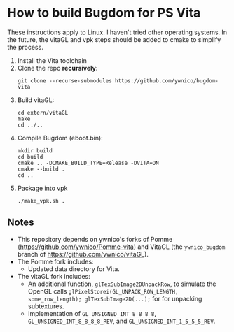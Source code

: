 # How to build Bugdom for PS Vita
These instructions apply to Linux. I haven't tried other operating systems. In the future, the vitaGL and vpk steps should be added to cmake to simplify the process.

1. Install the Vita toolchain
1. Clone the repo **recursively**:
    ```
    git clone --recurse-submodules https://github.com/ywnico/bugdom-vita
    ```
1. Build vitaGL:
    ```
    cd extern/vitaGL
    make
    cd ../..
    ```
1. Compile Bugdom (eboot.bin):
    ```
    mkdir build
    cd build
    cmake .. -DCMAKE_BUILD_TYPE=Release -DVITA=ON
    cmake --build .
    cd ..
    ```
1. Package into vpk
    ```
    ./make_vpk.sh .
    ```

## Notes

- This repository depends on ywnico's forks of Pomme (https://github.com/ywnico/Pomme-vita) and VitaGL (the `ywnico_bugdom` branch of https://github.com/ywnico/vitaGL).
- The Pomme fork includes:
    - Updated data directory for Vita.
- The vitaGL fork includes:
    - An additional function, `glTexSubImage2DUnpackRow`, to simulate the OpenGL calls `glPixelStorei(GL_UNPACK_ROW_LENGTH, some_row_length); glTexSubImage2D(...);` for for unpacking subtextures.
    - Implementation of `GL_UNSIGNED_INT_8_8_8_8`, `GL_UNSIGNED_INT_8_8_8_8_REV`, and `GL_UNSIGNED_INT_1_5_5_5_REV`.
